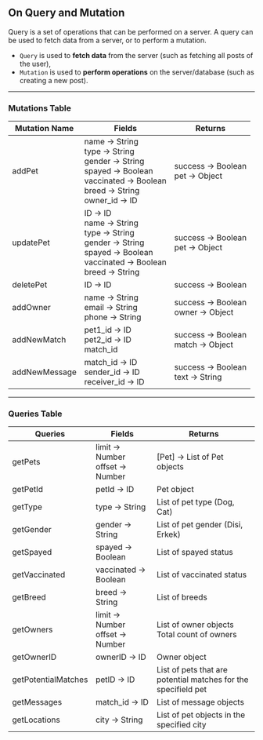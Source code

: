 ## On Query and Mutation

Query is a set of operations that can be performed on a server. A query can be used to fetch data from a server, or to perform a mutation.

- `Query` is used to **fetch data** from the server (such as fetching all posts of the user),
- `Mutation` is used to **perform operations** on the server/database (such as creating a new post).

---

### Mutations Table

| **Mutation Name** | **Fields**                                                                                                                                 | **Returns**                           |
| ----------------- | ------------------------------------------------------------------------------------------------------------------------------------------ | ------------------------------------- |
| addPet            | name -> String<br>type -> String<br>gender -> String<br>spayed -> Boolean<br>vaccinated -> Boolean<br> breed -> String <br> owner_id -> ID | success -> Boolean<br>pet -> Object   |
| updatePet         | ID -> ID<br>name -> String<br>type -> String<br>gender -> String <br>spayed -> Boolean<br>vaccinated -> Boolean<br> breed -> String        | success -> Boolean<br>pet -> Object   |
| deletePet         | ID -> ID                                                                                                                                   | success -> Boolean                    |
| addOwner          | name -> String<br>email -> String<br>phone -> String                                                                                       | success -> Boolean<br>owner -> Object |
| addNewMatch       | pet1_id -> ID<br>pet2_id -> ID<br>match_id                                                                                                 | success -> Boolean<br>match -> Object |
| addNewMessage     | match_id -> ID<br>sender_id -> ID<br>receiver_id -> ID                                                                                     | success -> Boolean<br>text -> String  |

---

### Queries Table

| **Queries**         | **Fields**                          | **Returns**                                                    |
| ------------------- | ----------------------------------- | -------------------------------------------------------------- |
| getPets             | limit -> Number<br>offset -> Number | [Pet] -> List of Pet objects                                   |
| getPetId            | petId -> ID                         | Pet object                                                     |
| getType             | type -> String                      | List of pet type (Dog, Cat)                                    |
| getGender           | gender -> String                    | List of pet gender (Disi, Erkek)                               |
| getSpayed           | spayed -> Boolean                   | List of spayed status                                          |
| getVaccinated       | vaccinated -> Boolean               | List of vaccinated status                                      |
| getBreed            | breed -> String                     | List of breeds                                                 |
| getOwners           | limit -> Number<br>offset -> Number | List of owner objects<br>Total count of owners                 |
| getOwnerID          | ownerID -> ID                       | Owner object                                                   |
| getPotentialMatches | petID -> ID                         | List of pets that are potential matches for the specifield pet |
| getMessages         | match_id -> ID                      | List of message objects                                        |
| getLocations        | city -> String                      | List of pet objects in the specified city                      |
